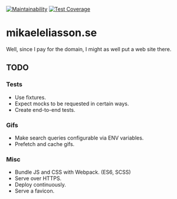 [![Maintainability](https://api.codeclimate.com/v1/badges/a0f0f5ae501e15ae7cd8/maintainability)](https://codeclimate.com/github/meliasson/mikaeleliasson.se/maintainability)
[![Test Coverage](https://api.codeclimate.com/v1/badges/a0f0f5ae501e15ae7cd8/test_coverage)](https://codeclimate.com/github/meliasson/mikaeleliasson.se/test_coverage)

# mikaeleliasson.se

Well, since I pay for the domain, I might as well put a web site there.

## TODO

### Tests

* Use fixtures.
* Expect mocks to be requested in certain ways.
* Create end-to-end tests.

### Gifs

* Make search queries configurable via ENV variables.
* Prefetch and cache gifs.

### Misc

* Bundle JS and CSS with Webpack. (ES6, SCSS)
* Serve over HTTPS.
* Deploy continuously.
* Serve a favicon.
